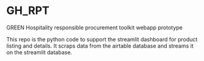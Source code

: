 # GH_RPT
GREEN Hospitality responsible procurement toolkit webapp prototype

This repo is the python code to support the streamlit dashboard for product listing and details. It scraps data from the airtable database
and streams it on the streamlit database.
